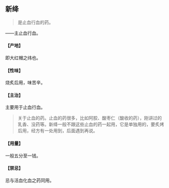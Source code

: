 ## 新绛

> 是止血行血的药。

——主止血行血。
#### 【产地】
即大红帽之纬也。
#### 【性味】
烧炙后用，味苦辛。
#### 【主治】
主要用于止血行血。

> 关于止血的药。止血的药很多，比如阿胶、酸枣仁（酸收的药），刚讲过的乳香、没药等。新绛一般不跟这些止血的药一起用，它是单独用的，要炙烤后用，经方有一处用到，后面遇到再说。

#### 【用量】
一般五分至一钱。
#### 【禁忌】
忌与活血化血之药同用。